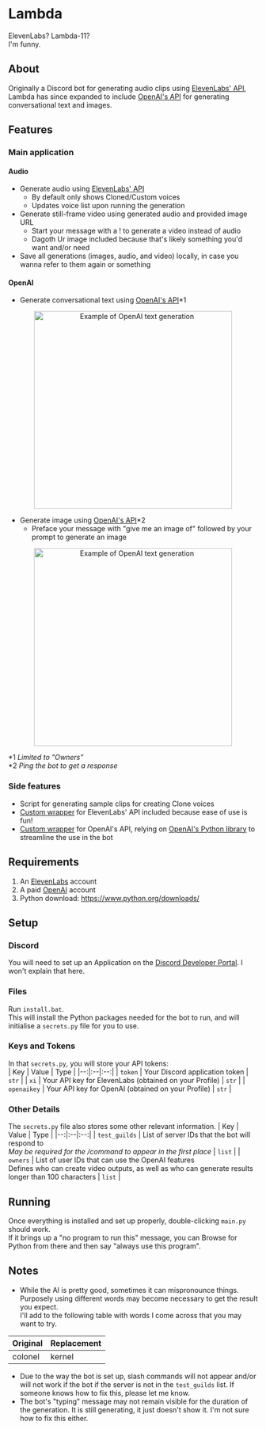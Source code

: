 # Lambda
ElevenLabs? Lambda-11?  
I'm funny.

## About
Originally a Discord bot for generating audio clips using [ElevenLabs' API](https://api.elevenlabs.io/docs#/), Lambda has since expanded to include [OpenAI's API](https://platform.openai.com/docs) for generating conversational text and images.

## Features
### Main application
#### Audio
- Generate audio using [ElevenLabs' API](https://api.elevenlabs.io/docs#/)
  - By default only shows Cloned/Custom voices
  - Updates voice list upon running the generation
- Generate still-frame video using generated audio and provided image URL
  - Start your message with a ! to generate a video instead of audio
  - Dagoth Ur image included because that's likely something you'd want and/or need
- Save all generations (images, audio, and video) locally, in case you wanna refer to them again or something
#### OpenAI
- Generate conversational text using [OpenAI's API](https://platform.openai.com/docs/guides/chat)*1  
<p align="center">
  <img src="https://user-images.githubusercontent.com/19144524/223582585-92302a34-9b61-43f3-9ec4-338e7f0da7bc.png" width="400" alt="Example of OpenAI text generation">  
  
- Generate image using [OpenAI's API](https://platform.openai.com/docs/api-reference/images/create)*2  
    - Preface your message with "give me an image of" followed by your prompt to generate an image  
<p align="center">
  <img src="https://user-images.githubusercontent.com/19144524/223583200-284f142a-9639-4201-9669-a76645c43cba.png" width="400" alt="Example of OpenAI text generation">  

\*1 *Limited to "Owners"*  
\*2 *Ping the bot to get a response*
    
  
### Side features
- Script for generating sample clips for creating Clone voices
- [Custom wrapper](https://github.com/Jordy3D/LambdaBot/blob/main/BaneElevenLabs.py) for ElevenLabs' API included because ease of use is fun!
- [Custom wrapper](https://github.com/Jordy3D/LambdaBot/blob/dev/BaneOpenAI.py) for OpenAI's API, relying on [OpenAI's Python library](https://github.com/openai/openai-python) to streamline the use in the bot

## Requirements
1. An [ElevenLabs](https://beta.elevenlabs.io/) account  
1. A paid [OpenAI](https://platform.openai.com/) account
1. Python download: https://www.python.org/downloads/  

## Setup
### Discord
You will need to set up an Application on the [Discord Developer Portal](https://discord.com/developers/). I won't explain that here.  

### Files
Run `install.bat`.  
This will install the Python packages needed for the bot to run, and will initialise a `secrets.py` file for you to use.

### Keys and Tokens
In that `secrets.py`, you will store your API tokens:  
| Key | Value | Type |
|--:|:--|:--:|
| `token` | Your Discord application token | `str` |
| `xi` | Your API key for ElevenLabs (obtained on your Profile) | `str` |
| `openaikey` | Your API key for OpenAI (obtained on your Profile) | `str` |


### Other Details
The `secrets.py` file also stores some other relevant information.
| Key | Value | Type |
|--:|:--|:--:|
| `test_guilds` | List of server IDs that the bot will respond to<br>*May be required for the /command to appear in the first place* | `list` |
| `owners` | List of user IDs that can use the OpenAI features<br>Defines who can create video outputs, as well as who can generate results longer than 100 characters | `list` |

## Running
Once everything is installed and set up properly, double-clicking `main.py` should work.  
If it brings up a "no program to run this" message, you can Browse for Python from there and then say "always use this program".

## Notes
- While the AI is pretty good, sometimes it can mispronounce things.  
Purposely using different words may become necessary to get the result you expect.  
I'll add to the following table with words I come across that you may want to try.

| Original | Replacement |
| :-- | :-- |
| colonel | kernel|

- Due to the way the bot is set up, slash commands will not appear and/or will not work if the bot if the server is not in the `test_guilds` list. If someone knows how to fix this, please let me know.  
- The bot's "typing" message may not remain visible for the duration of the generation. It is still generating, it just doesn't show it. I'm not sure how to fix this either.
